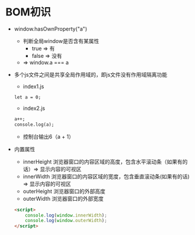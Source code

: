 # BOM初识

* window.hasOwnProperty("a")

  * 判断全局window是否含有某属性
    * true => 有
    * false => 没有
  * => window.a === a

* 多个js文件之间是共享全局作用域的，即js文件没有作用域隔离功能

  * index1.js

  ```
  let a = 0;
  ```

  * index2.js

  ```html
  a++;
  console.log(a);
  ```

  * 控制台输出6（a + 1）

* 内置属性

  * innerHeight 浏览器窗口的内容区域的高度，包含水平滚动条（如果有的话）=> 显示内容的可视区
  * innerWidth  浏览器窗口的内容区域的宽度，包含垂直滚动条(如果有的话)     => 显示内容的可视区
  * outerHeight 浏览器窗口的外部高度
  * outerWidth   浏览器窗口的外部宽度

  ```html
  <script>
      console.log(window.innerWidth);
      console.log(window.outerWidth);
  </script>
  ```

  
